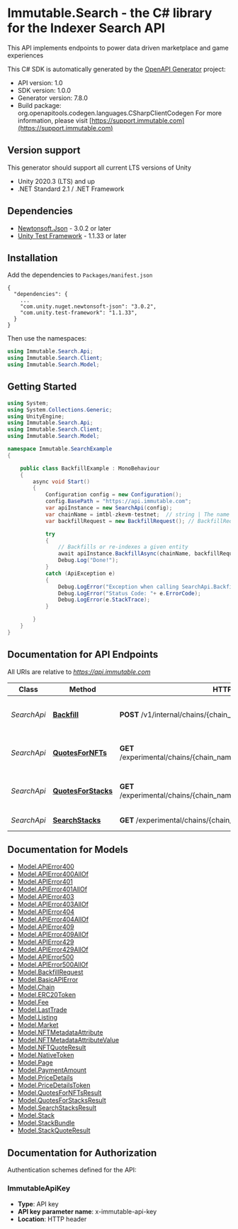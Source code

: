 # Immutable.Search - the C# library for the Indexer Search API

This API implements endpoints to power data driven marketplace and game experiences

This C# SDK is automatically generated by the [OpenAPI Generator](https://openapi-generator.tech) project:

- API version: 1.0
- SDK version: 1.0.0
- Generator version: 7.8.0
- Build package: org.openapitools.codegen.languages.CSharpClientCodegen
    For more information, please visit [https://support.immutable.com](https://support.immutable.com)

<a id="version-support"></a>
## Version support
This generator should support all current LTS versions of Unity
- Unity 2020.3 (LTS) and up
- .NET Standard 2.1 / .NET Framework

<a id="dependencies"></a>
## Dependencies

- [Newtonsoft.Json](https://docs.unity3d.com/Packages/com.unity.nuget.newtonsoft-json@3.0/manual/index.html) - 3.0.2 or later
- [Unity Test Framework](https://docs.unity3d.com/Packages/com.unity.test-framework@1.1/manual/index.html) - 1.1.33 or later

<a id="installation"></a>
## Installation
Add the dependencies to `Packages/manifest.json`
```
{
  "dependencies": {
    ...
    "com.unity.nuget.newtonsoft-json": "3.0.2",
    "com.unity.test-framework": "1.1.33",
  }
}
```

Then use the namespaces:
```csharp
using Immutable.Search.Api;
using Immutable.Search.Client;
using Immutable.Search.Model;
```

<a id="getting-started"></a>
## Getting Started

```csharp
using System;
using System.Collections.Generic;
using UnityEngine;
using Immutable.Search.Api;
using Immutable.Search.Client;
using Immutable.Search.Model;

namespace Immutable.SearchExample
{

    public class BackfillExample : MonoBehaviour
    {
        async void Start()
        {
            Configuration config = new Configuration();
            config.BasePath = "https://api.immutable.com";
            var apiInstance = new SearchApi(config);
            var chainName = imtbl-zkevm-testnet;  // string | The name of chain
            var backfillRequest = new BackfillRequest(); // BackfillRequest | 

            try
            {
                // Backfills or re-indexes a given entity
                await apiInstance.BackfillAsync(chainName, backfillRequest);
                Debug.Log("Done!");
            }
            catch (ApiException e)
            {
                Debug.LogError("Exception when calling SearchApi.Backfill: " + e.Message );
                Debug.LogError("Status Code: "+ e.ErrorCode);
                Debug.LogError(e.StackTrace);
            }

        }
    }
}
```

<a id="documentation-for-api-endpoints"></a>
## Documentation for API Endpoints

All URIs are relative to *https://api.immutable.com*

Class | Method | HTTP request | Description
------------ | ------------- | ------------- | -------------
*SearchApi* | [**Backfill**](SearchApi.md#backfill) | **POST** /v1/internal/chains/{chain_name}/backfill | Backfills or re-indexes a given entity
*SearchApi* | [**QuotesForNFTs**](SearchApi.md#quotesfornfts) | **GET** /experimental/chains/{chain_name}/quotes/{contract_address}/nfts | Get pricing data for a list of token ids
*SearchApi* | [**QuotesForStacks**](SearchApi.md#quotesforstacks) | **GET** /experimental/chains/{chain_name}/quotes/{contract_address}/stacks | Get pricing data for a list of stack ids
*SearchApi* | [**SearchStacks**](SearchApi.md#searchstacks) | **GET** /experimental/chains/{chain_name}/search/stacks | Search NFT stacks


<a id="documentation-for-models"></a>
## Documentation for Models

 - [Model.APIError400](APIError400.md)
 - [Model.APIError400AllOf](APIError400AllOf.md)
 - [Model.APIError401](APIError401.md)
 - [Model.APIError401AllOf](APIError401AllOf.md)
 - [Model.APIError403](APIError403.md)
 - [Model.APIError403AllOf](APIError403AllOf.md)
 - [Model.APIError404](APIError404.md)
 - [Model.APIError404AllOf](APIError404AllOf.md)
 - [Model.APIError409](APIError409.md)
 - [Model.APIError409AllOf](APIError409AllOf.md)
 - [Model.APIError429](APIError429.md)
 - [Model.APIError429AllOf](APIError429AllOf.md)
 - [Model.APIError500](APIError500.md)
 - [Model.APIError500AllOf](APIError500AllOf.md)
 - [Model.BackfillRequest](BackfillRequest.md)
 - [Model.BasicAPIError](BasicAPIError.md)
 - [Model.Chain](Chain.md)
 - [Model.ERC20Token](ERC20Token.md)
 - [Model.Fee](Fee.md)
 - [Model.LastTrade](LastTrade.md)
 - [Model.Listing](Listing.md)
 - [Model.Market](Market.md)
 - [Model.NFTMetadataAttribute](NFTMetadataAttribute.md)
 - [Model.NFTMetadataAttributeValue](NFTMetadataAttributeValue.md)
 - [Model.NFTQuoteResult](NFTQuoteResult.md)
 - [Model.NativeToken](NativeToken.md)
 - [Model.Page](Page.md)
 - [Model.PaymentAmount](PaymentAmount.md)
 - [Model.PriceDetails](PriceDetails.md)
 - [Model.PriceDetailsToken](PriceDetailsToken.md)
 - [Model.QuotesForNFTsResult](QuotesForNFTsResult.md)
 - [Model.QuotesForStacksResult](QuotesForStacksResult.md)
 - [Model.SearchStacksResult](SearchStacksResult.md)
 - [Model.Stack](Stack.md)
 - [Model.StackBundle](StackBundle.md)
 - [Model.StackQuoteResult](StackQuoteResult.md)


<a id="documentation-for-authorization"></a>
## Documentation for Authorization


Authentication schemes defined for the API:
<a id="ImmutableApiKey"></a>
### ImmutableApiKey

- **Type**: API key
- **API key parameter name**: x-immutable-api-key
- **Location**: HTTP header

